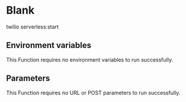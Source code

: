 # Blank

twilio serverless:start

## Environment variables

This Function requires no environment variables to run successfully.

## Parameters

This Function requires no URL or POST parameters to run successfully.
